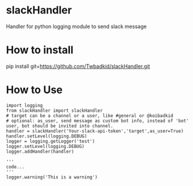 # slackHandler
Handler for python logging module to send slack message


# How to install
pip install git+https://github.com/Twbadkid/slackHandler.git

# How to Use
```
import logging
from slackHandler import slackHandler
# target can be a channel or a user, like #general or @koibadkid
# optional: as_user, send message as custom bot info, instead of 'bot' user, bot should be invited into channel.
handler = slackHandler('Your-slack-api-token','target',as_user=True)
handler.setLevel(logging.DEBUG)
logger = logging.getLogger('test')
logger.setLevel(logging.DEBUG) 
logger.addHandler(handler)

'''
code...
'''
logger.warning('This is a warning')
```
